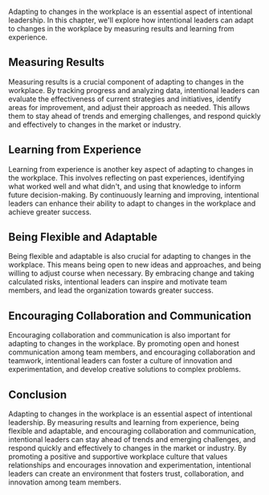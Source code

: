 
Adapting to changes in the workplace is an essential aspect of intentional leadership. In this chapter, we'll explore how intentional leaders can adapt to changes in the workplace by measuring results and learning from experience.

Measuring Results
-----------------

Measuring results is a crucial component of adapting to changes in the workplace. By tracking progress and analyzing data, intentional leaders can evaluate the effectiveness of current strategies and initiatives, identify areas for improvement, and adjust their approach as needed. This allows them to stay ahead of trends and emerging challenges, and respond quickly and effectively to changes in the market or industry.

Learning from Experience
------------------------

Learning from experience is another key aspect of adapting to changes in the workplace. This involves reflecting on past experiences, identifying what worked well and what didn't, and using that knowledge to inform future decision-making. By continuously learning and improving, intentional leaders can enhance their ability to adapt to changes in the workplace and achieve greater success.

Being Flexible and Adaptable
----------------------------

Being flexible and adaptable is also crucial for adapting to changes in the workplace. This means being open to new ideas and approaches, and being willing to adjust course when necessary. By embracing change and taking calculated risks, intentional leaders can inspire and motivate team members, and lead the organization towards greater success.

Encouraging Collaboration and Communication
-------------------------------------------

Encouraging collaboration and communication is also important for adapting to changes in the workplace. By promoting open and honest communication among team members, and encouraging collaboration and teamwork, intentional leaders can foster a culture of innovation and experimentation, and develop creative solutions to complex problems.

Conclusion
----------

Adapting to changes in the workplace is an essential aspect of intentional leadership. By measuring results and learning from experience, being flexible and adaptable, and encouraging collaboration and communication, intentional leaders can stay ahead of trends and emerging challenges, and respond quickly and effectively to changes in the market or industry. By promoting a positive and supportive workplace culture that values relationships and encourages innovation and experimentation, intentional leaders can create an environment that fosters trust, collaboration, and innovation among team members.
